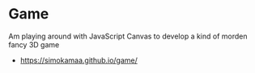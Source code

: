 # Game
 Am playing around with JavaScript Canvas to develop a kind of morden fancy 3D game
- https://simokamaa.github.io/game/
